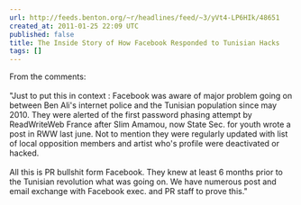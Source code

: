 ```yaml
---
url: http://feeds.benton.org/~r/headlines/feed/~3/yVt4-LP6HIk/48651
created_at: 2011-01-25 22:09 UTC
published: false
title: The Inside Story of How Facebook Responded to Tunisian Hacks
tags: []
---
```


From the comments: <br><br>"Just to put this in context : Facebook was aware of major problem going on between Ben Ali's internet police and the Tunisian population since may 2010. They were alerted of the first password phasing attempt by ReadWriteWeb France after Slim Amamou, now State Sec. for youth wrote a post in RWW last june. Not to mention they were regularly updated with list of local opposition members and artist who's profile were deactivated or hacked.<br><br>All this is PR bullshit form Facebook. They knew at least 6 months prior to the Tunisian revolution what was going on. We have numerous post and email exchange with Facebook exec. and PR staff to prove this."
